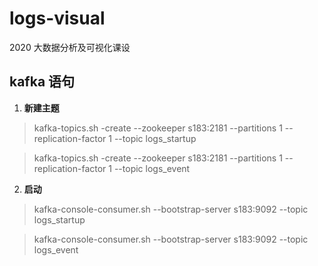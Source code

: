 # logs-visual
 2020 大数据分析及可视化课设

## kafka 语句
1. **新建主题**
> kafka-topics.sh -create --zookeeper s183:2181 --partitions 1 --replication-factor 1 --topic logs_startup

> kafka-topics.sh -create --zookeeper s183:2181 --partitions 1 --replication-factor 1 --topic logs_event

2. **启动**
> kafka-console-consumer.sh --bootstrap-server s183:9092 --topic logs_startup

> kafka-console-consumer.sh --bootstrap-server s183:9092 --topic logs_event